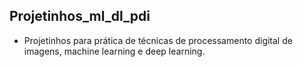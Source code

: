 ##  Projetinhos_ml_dl_pdi


*   Projetinhos para prática de técnicas de processamento digital de imagens, machine learning e deep learning.
